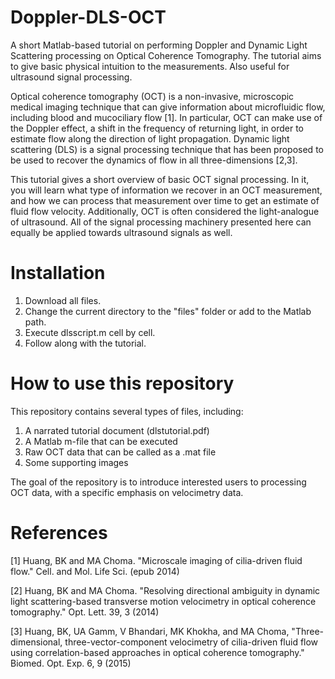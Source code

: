 # Doppler-DLS-OCT
A short Matlab-based tutorial on performing Doppler and Dynamic Light Scattering processing on Optical Coherence Tomography. The tutorial aims to give basic physical intuition to the measurements. Also useful for ultrasound signal processing.

Optical coherence tomography (OCT) is a non-invasive, microscopic medical imaging technique that can give information about microfluidic flow, including blood and mucociliary flow [1]. In particular, OCT can make use of the Doppler effect, a shift in the frequency of returning light, in order to estimate flow along the direction of light propagation. Dynamic light scattering (DLS) is a signal processing technique that has been proposed to be used to recover the dynamics of flow in all three-dimensions [2,3].

This tutorial gives a short overview of basic OCT signal processing. In it, you will learn what type of information we recover in an OCT measurement, and how we can process that measurement over time to get an estimate of fluid flow velocity. Additionally, OCT is often considered the light-analogue of ultrasound.  All of the signal processing machinery presented here can equally be applied towards ultrasound signals as well.

# Installation

1. Download all files.
2. Change the current directory to the "files" folder or add to the Matlab path.
3. Execute dlsscript.m cell by cell.
4. Follow along with the tutorial.

# How to use this repository
This repository contains several types of files, including:
1. A narrated tutorial document (dlstutorial.pdf)
2. A Matlab m-file that can be executed
3. Raw OCT data that can be called as a .mat file
4. Some supporting images

The goal of the repository is to introduce interested users to processing OCT data, with a specific emphasis on velocimetry data.

# References 

[1] Huang, BK and MA Choma. "Microscale imaging of cilia-driven fluid flow." Cell. and Mol. Life Sci. (epub 2014)

[2] Huang, BK and MA Choma. "Resolving directional ambiguity in dynamic light scattering-based transverse motion velocimetry in optical coherence tomography." Opt. Lett. 39, 3 (2014)

[3] Huang, BK, UA Gamm, V Bhandari, MK Khokha, and MA Choma, "Three-dimensional, three-vector-component velocimetry of cilia-driven fluid flow using correlation-based approaches in optical coherence tomography." Biomed. Opt. Exp. 6, 9 (2015)
